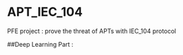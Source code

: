 # APT_IEC_104
PFE project : prove the threat of APTs with IEC_104 protocol

##Deep Learning Part : 

